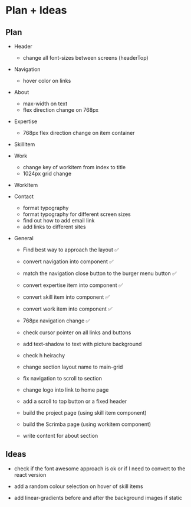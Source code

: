 # Plan + Ideas

## Plan

- Header
    - change all font-sizes between screens (headerTop)

- Navigation
    - hover color on links

- About
    - max-width on text
    - flex direction change on 768px

- Expertise
    - 768px flex direction change on item container

- SkillItem

- Work
    - change key of workitem from index to title
    - 1024px grid change 

- WorkItem

- Contact
    - format typography
    - format typography for different screen sizes
    - find out how to add email link
    - add links to different sites

- General
    - Find best way to approach the layout ✅
    - convert navigation into component ✅
    - match the navigation close button to the burger menu button ✅
    - convert expertise item into component ✅
    - convert skill item into component ✅
    - convert work item into component ✅
    - 768px navigation change ✅
    - check cursor pointer on all links and buttons
    - add text-shadow to text with picture background
    - check h heirachy 

    - change section layout name to main-grid 

    - fix navigation to scroll to section
    - change logo into link to home page
    - add a scroll to top button or a fixed header

    - build the project page (using skill item component)
    - build the Scrimba page (using workitem component)

    - write content for about section

## Ideas

- check if the font awesome approach is ok or if I need to convert to the react version

- add a random colour selection on hover of skill items

- add linear-gradients before and after the background images if static 